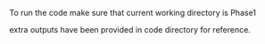 

To run the code make sure that current working directory is Phase1

extra outputs have been provided in code directory for reference.
